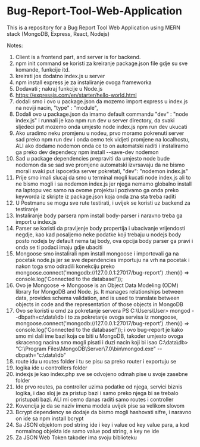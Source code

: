 # Bug-Report-Tool-Web-Application
This is a repository for a Bug Report Tool Web Application using MERN stack (MongoDB, Express, React, Nodejs)

Notes:
1. Client is a frontend part, and server is for backend.
2. npm init command se koristi za kreiranje package.json file gdje su sve komande, funkcije itd. 
3. kreirati jos dodatno index.js u server
4. npm install express je za instaliranje ovoga frameworka
5. Dodavati ; nakraj funkcije u Node.js
6. https://expressjs.com/en/starter/hello-world.html
7. dodali smo i ovo u package.json da mozemo import express u index.js na noviji nacin, "type" : "module", 
8. Dodali ovo u package.json da imamo default commandu "dev" : "node index.js" i runnali je kao npm run dev u server directory, da svaki sljedeci put mozemo onda umjesto node index.js npm run dev ukucati
9. Ako uradimo neku promjenu u nodeu, prvo moramo pokrenuti server sad preko npm run dev i onda cemo tek vidjeti promjene na localhostu, ALI ako dodamo nodemon onda ce to on automatski raditi i instaliramo ga preko dev dependecy npm install --save-dev nodemon
10. Sad u package dependencies prepraviti da umjesto node bude nodemon da se sad sve promjene automatski izvrsavaju da ne bismo morali svaki put ispocetka server pokretati, "dev": "nodemon index.js"
11. Prije smo imali slucaj da smo u terminal mogli kucati node index.js ali to ne bismo mogli i sa nodemon index.js jer njega nemamo globalno install na laptopu vec samo na ovome projektu i pozivamo ga onda preko keyworda iz skripte iz package.json koja onda zna sta treba raditi
12. U Postmanu se mogu sve rute testirati, i uvijek se koristi uz backend za testiranje
13. Instaliranje body parsera npm install body-parser i naravno treba ga import u index.js
14. Parser se koristi da pravljenje body propertija i ubacivanje vrijendosti negdje, kao kad posaljemo neke podatke koji trebaju u nodejs body posto nodejs by default nema taj body, ova opcija body parser ga pravi i onda se ti podaci imaju gdje ubaciti
15. Mongoose smo instalirali npm install mongoose i importovali ga na pocetak node.js jer se sve dependencies importuju na vrh na pocetak i nakon toga smo odradili konekciju preko mongoose.connect('mongodb://127.0.0.1:27017/bug-report')
  .then(() => console.log('Connected to the database!'));
16. Ovo je Mongoose -> Mongoose is an Object Data Modeling (ODM) library for MongoDB and Node. js. It manages relationships between data, provides schema validation, and is used to translate between objects in code and the representation of those objects in MongoDB
17. Ovo se koristi u cmd za pokretanje servera PS C:\Users\User> mongod --dbpath=c:\data\db i to za pokretanje ovoga servisa iz mongoose, mongoose.connect('mongodb://127.0.0.1:27017/bug-report')
  .then(() => console.log('Connected to the database!')); i ovo bug-report je kako smo mi dali ime bazi koja ce biti u MongoDB, takoder umjesto ovoga skracenog nacina smo mogli pisati i duzi nacin koji bi isao C:\data\db> "C:\Program Files\MongoDB\Server\7.0\bin\mongod.exe" --dbpath="c:\data\db"
18. route idu u routes folder i tu se pisu sa preko router i exportuju se
19. logika ide u controllers folder
20. indexjs je kao index.php sve se odvojeno odmah pise u svoje zasebne folder
21. Ide prvo routes, pa controller uzima podatke od njega, servici biznis logika, i dao sloj je za pristup bazi i samo preko njega bi se trebalo pristupati bazi. ALI mi cemo danas raditi samo routes i controller
22. Kovencija je da se naziv imena modela uvijek pise sa velikom slovom
23. Bcrypt dependency se dodaje da bismo mogli hashovati sifre, i naravno on ide sa npm install bcrypt
24. Sa JSON objektom pod string ide i key i value od key value para, a kod normalnog objekta ide samo value pod string, a key ne ide
25. Za JSON Web Token takoder ima svoju biblioteku